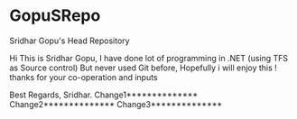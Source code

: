 # GopuSRepo
Sridhar Gopu's Head Repository


Hi This is Sridhar Gopu, I have done lot of programming in .NET (using TFS as Source control) 
But never used Git before, Hopefully i will enjoy this ! 
thanks for your co-operation and inputs 

Best Regards,
Sridhar.
Change1**************
Change2**************
Change3**************